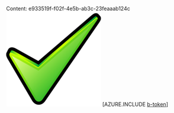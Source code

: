 Content: e933519f-f02f-4e5b-ab3c-23feaaab124c![image](6bdbf055-7383-409f-92a6-d7403339971f.png)
[AZURE.INCLUDE [b-token](260da047-8fe6-4695-9953-3ae9e04a93af.md)]
